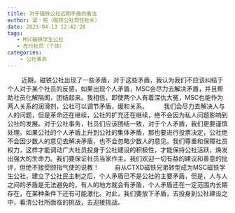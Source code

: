 ```yaml
---
title: 对于磁铁公社近期矛盾的看法
author: 梁﹡铭（磁铁公社现任社长）
date: 2023-04-13 12:42:28
tags:
   - MSC磁铁学生公社
   - 先行社员（个体）
categories: 
    - 公社事务
---
```

&emsp;&emsp; 近期，磁铁公社出现了一些矛盾，对于这些矛盾，我认为我们不应该纠结于个人对于某个社员的反感，如果出现个人矛盾，MSC会尽力去解决矛盾，并且帮助社员化解隔阂，团结起来。我相信，即使两个人有着深仇大冤，MSC也能作为两人关系的润滑剂，公社可以调节矛盾，缓和关系。
&emsp;&emsp; 我们会尽力去解决人与人的问题，但是革命还在继续，公社的扩充还在继续，绝不会因为私人问题影响到公社的发展。对于公社事务，社员们应该团结一致，对于个人矛盾，我们更要谨慎处理。如果公社的个人矛盾上升到公社的集体矛盾，那也要进行投票决定，公社绝不会因少数人的意见去解决矛盾，也不会忽略少数人的意见。我们尊重和保障社员权力，这样才能调动广大社员投身于公社建设的积极性，才能保持公社活跃，焕发出强大的生命力。我们要保证社员当家作主。我们欢迎一切有益的建议和善意的批评，但绝不接受颐指气使的说教！
&emsp;&emsp; 自从CTXD磁铁兄弟转型成为MSC磁铁学生公社，建立了公社民主制之后，个人矛盾已不是公社的主要矛盾，但是，人与人之间的矛盾是无法避免的，有人的地方就会有矛盾，个人矛盾还在一定范围内长期存在，在某种条件下还有可能激化。对此，我们要放下矛盾，去投身到公社建设之中，看清公社所面临的挑战，去迎接挑战。